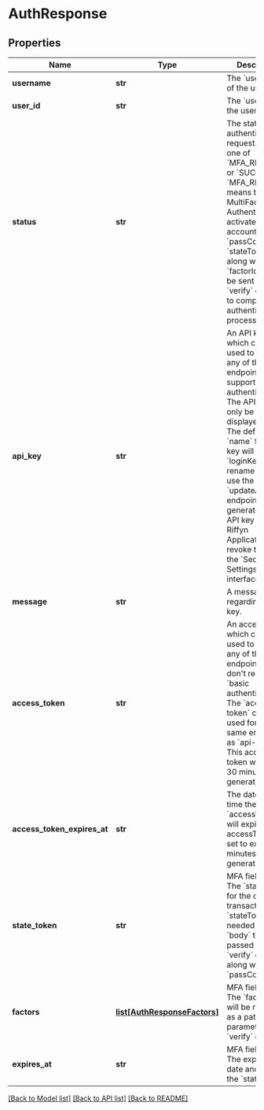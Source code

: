 # AuthResponse

## Properties
Name | Type | Description | Notes
------------ | ------------- | ------------- | -------------
**username** | **str** | The &#x60;username&#x60; of the user. | [optional] 
**user_id** | **str** | The &#x60;userId&#x60; of the user. | [optional] 
**status** | **str** | The status of the authentication request. Will be one of &#x60;MFA_REQUIRED&#x60; or &#x60;SUCCESS&#x60;. &#x60;MFA_REQUIRED&#x60; means that MultiFactor Authentication is activated for the account. A &#x60;passCode&#x60; and &#x60;stateToken&#x60; along with a &#x60;factorId&#x60; must be sent via the &#x60;verify&#x60; endpoint to complete the authentication process. | [optional] 
**api_key** | **str** | An API key, which can be used to access any of the endpoints that support apiKey authentication. The API key will only be displayed once. The default &#x60;name&#x60; for this key will be &#x60;loginKey&#x60;. To rename the key use the &#x60;updateApiKey&#x60; endpoint. To generate a new API key go to Riffyn Application and revoke the key in the &#x60;Security Settings&#x60; interface. | [optional] 
**message** | **str** | A message regarding the API key. | [optional] 
**access_token** | **str** | An access token, which can be used to access any of the endpoints that don&#x27;t require &#x60;basic authentication&#x60;. The &#x60;access-token&#x60; can be used for the same endpoints as &#x60;api-key&#x60;. This access token will expire 30 minutes from generation. | [optional] 
**access_token_expires_at** | **str** | The date and time the &#x60;accessToken&#x60; will expire. The accessToken is set to expire 30 minutes from generation. | [optional] 
**state_token** | **str** | MFA field only: The &#x60;stateToken&#x60; for the current transaction. The &#x60;stateToken&#x60; is needed for the &#x60;body&#x60; to be passed to &#x60;verify&#x60; endpoint along with the &#x60;passCode&#x60;. | [optional] 
**factors** | [**list[AuthResponseFactors]**](AuthResponseFactors.md) | MFA field only: The &#x60;factorId&#x60; will be required as a path parameter for the &#x60;verify&#x60; endpoint. | [optional] 
**expires_at** | **str** | MFA field only: The expiration date and time for the &#x60;stateToken&#x60;. | [optional] 

[[Back to Model list]](../README.md#documentation-for-models) [[Back to API list]](../README.md#documentation-for-api-endpoints) [[Back to README]](../README.md)

